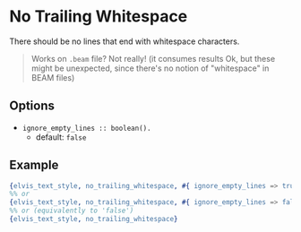 # No Trailing Whitespace

There should be no lines that end with whitespace characters.

> Works on `.beam` file? Not really! (it consumes results Ok, but these might be unexpected, since
there's no notion of "whitespace" in BEAM files)

## Options

- `ignore_empty_lines :: boolean().`
  - default: `false`

## Example

```erlang
{elvis_text_style, no_trailing_whitespace, #{ ignore_empty_lines => true }}
%% or
{elvis_text_style, no_trailing_whitespace, #{ ignore_empty_lines => false }}
%% or (equivalently to 'false')
{elvis_text_style, no_trailing_whitespace}
```
